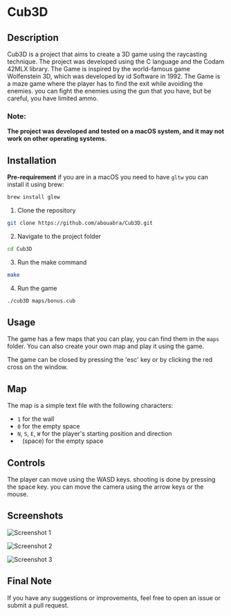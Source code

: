 # Cub3D

## Description

Cub3D is a project that aims to create a 3D game using the raycasting technique. The project was developed using the C language and the Codam 42MLX library.
The Game is inspired by the world-famous game Wolfenstein 3D, which was developed by id Software in 1992.
The Game is a maze game where the player has to find the exit while avoiding the enemies.
you can fight the enemies using the gun that you have, but be careful, you have limited ammo.

### **Note:**
**The project was developed and tested on a macOS system, and it may not work on other operating systems.**

## Installation

**Pre-requirement**
if you are in a macOS you need to have `gltw` you can install it using brew:
```bash
brew install glew
```

1. Clone the repository
```bash
git clone https://github.com/abouabra/Cub3D.git
```
2. Navigate to the project folder
```bash
cd Cub3D
```
3. Run the make command
```bash
make
```
4. Run the game
```bash
./cub3D maps/bonus.cub
```

## Usage

The game has a few maps that you can play, you can find them in the `maps` folder.
You can also create your own map and play it using the game.

The game can be closed by pressing the 'esc' key or by clicking the red cross on the window.

## Map
The map is a simple text file with the following characters:
- `1` for the wall
- `0` for the empty space
- `N`, `S`, `E`, `W` for the player's starting position and direction
- ` ` (space) for the empty space

## Controls
The player can move using the WASD keys.
shooting is done by pressing the space key.
you can move the camera using the arrow keys or the mouse.

## Screenshots

![Screenshot 1](ScreenShots/level_2-min.png)

![Screenshot 2](ScreenShots/level_5-min.png)

![Screenshot 3](ScreenShots/level_8-min.png)


## Final Note
If you have any suggestions or improvements, feel free to open an issue or submit a pull request.
